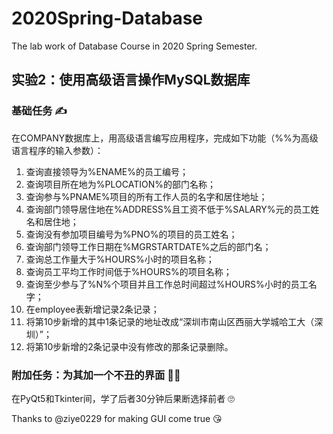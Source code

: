# 2020Spring-Database
The lab work of Database Course in 2020 Spring Semester.

## 实验2：使用高级语言操作MySQL数据库
### 基础任务 :writing_hand:
在COMPANY数据库上，用高级语言编写应用程序，完成如下功能（%%为高级语言程序的输入参数）：
1. 查询直接领导为%ENAME%的员工编号；
2. 查询项目所在地为%PLOCATION%的部门名称；
3. 查询参与%PNAME%项目的所有工作人员的名字和居住地址；
4. 查询部门领导居住地在%ADDRESS%且工资不低于%SALARY%元的员工姓名和居住地；
5. 查询没有参加项目编号为%PNO%的项目的员工姓名；
6. 查询部门领导工作日期在%MGRSTARTDATE%之后的部门名；
7. 查询总工作量大于%HOURS%小时的项目名称；
8. 查询员工平均工作时间低于%HOURS%的项目名称；
9. 查询至少参与了%N%个项目并且工作总时间超过%HOURS%小时的员工名字；
10. 在employee表新增记录2条记录；
11. 将第10步新增的其中1条记录的地址改成“深圳市南山区西丽大学城哈工大（深圳）”；
12. 将第10步新增的2条记录中没有修改的那条记录删除。

### 附加任务：为其加一个不丑的界面 :man_facepalming:
在PyQt5和Tkinter间，学了后者30分钟后果断选择前者 :roll_eyes:

Thanks to @ziye0229 for making GUI come true :kissing_heart:
